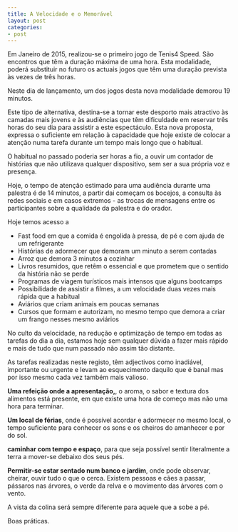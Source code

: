 ```yaml
---
title: A Velocidade e o Memorável
layout: post
categories:
- post
---
```

Em Janeiro de 2015, realizou-se o primeiro jogo de Tenis4 Speed. São encontros que têm a duração máxima de uma hora. Esta modalidade, poderá  substituir no futuro os actuais jogos que têm uma duração prevista às vezes de três horas. 

Neste dia de lançamento, um dos jogos desta nova modalidade demorou 19 minutos. 

Este tipo de alternativa, destina-se a tornar este desporto mais atractivo às camadas mais jovens e às audiências que têm dificuldade em reservar três horas do seu dia para assistir a este espectáculo. Esta nova proposta, expressa o suficiente em relação à capacidade que hoje existe de colocar a atenção numa tarefa durante um tempo mais longo que o habitual. 

O habitual no passado poderia ser horas a fio, a ouvir um contador de histórias que não utilizava qualquer dispositivo, sem ser a sua própria voz e presença.

Hoje, o tempo de atenção estimado para uma audiência durante uma palestra é de 14 minutos, a partir dai começam os bocejos, a consulta às redes sociais e em casos extremos - as trocas de mensagens entre os participantes sobre a qualidade da palestra e do orador. 

Hoje temos acesso a

+ Fast food em que a comida é engolida à pressa, de pé e com ajuda de um refrigerante 
+ Histórias de adormecer que demoram um minuto a serem contadas
+ Arroz que demora 3 minutos a cozinhar
+ Livros resumidos, que retêm o essencial e que prometem que o sentido da história não se perde
+ Programas de viagem turísticos mais intensos que alguns bootcamps
+ Possibilidade de assistir a filmes, a um velocidade duas vezes mais rápida que a habitual
+ Aviários que criam animais em poucas semanas 
+ Cursos que formam e autorizam, no mesmo tempo que demora a criar um frango nesses mesmo aviários

No culto da velocidade, na redução e optimização de tempo em todas as tarefas do dia a dia, estamos hoje sem qualquer dúvida a fazer mais rápido e mais de tudo que num passado não assim tão distante.

As tarefas realizadas neste registo, têm adjectivos como inadiável, importante ou urgente e levam ao esquecimento daquilo que é banal mas por isso mesmo cada vez também mais valioso. 

**Uma refeição onde a apresentação,**, o aroma, o sabor e textura dos alimentos está presente, em que existe uma hora de começo mas não uma hora para terminar.

**Um local de férias**, onde é possível acordar e adormecer no mesmo local, o tempo suficiente para conhecer os sons e os cheiros do amanhecer e por do sol.

**caminhar com tempo e espaço**, para que seja possível sentir literalmente a terra a mover-se debaixo dos seus pés. 

**Permitir-se estar sentado num banco e jardim**, onde pode observar, cheirar, ouvir tudo o que o cerca. Existem pessoas e cães a passar, pássaros nas árvores, o verde da relva e o movimento das árvores com o vento.

A vista da colina será sempre diferente para aquele que a sobe a pé.

Boas práticas. 
